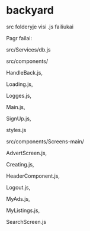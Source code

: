 # backyard
src folderyje visi .js failiukai

Pagr failai:

src/Services/db.js

src/components/

HandleBack.js,

Loading.js,

Logges.js,

Main.js,

SignUp.js,

styles.js

src/components/Screens-main/

AdvertScreen.js,

Creating.js,

HeaderComponent.js,

Logout.js,

MyAds.js,

MyListings.js,

SearchScreen.js
